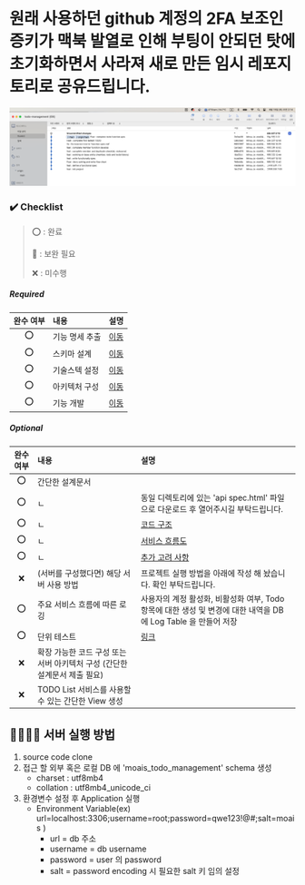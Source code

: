 >
# 원래 사용하던 github 계정의 2FA 보조인증키가 맥북 발열로 인해 부팅이 안되던 탓에 초기화하면서 사라져 새로 만든 임시 레포지토리로 공유드립니다.
![본 계정 커밋내역.png](https://github.com/minsu-j0/todo-management/blob/main/images/%EB%B3%B8%20%EA%B3%84%EC%A0%95%20%EC%BB%A4%EB%B0%8B%EB%82%B4%EC%97%AD.png?raw=true)
### ✔️ Checklist

> ⭕️ : 완료
> 
>🔺 : 보완 필요
> 
> ❌ : 미수행


> 
##### **Required**

| 완수 여부 | 내용       | 설명                                                                                  |
|:-----:|:---------|:------------------------------------------------------------------------------------|
|  ⭕️   | 기능 명세 추출 | [이동](https://github.com/minsu-j0/todo-management/blob/main/기능%20명세.md)              |
|  ⭕️   | 스키마 설계   | [이동](https://github.com/minsu-j0/todo-management/blob/main/Schema.md)               |
|  ⭕️   | 기술스텍 설정  | [이동](https://github.com/minsu-j0/todo-management/blob/main/사용%20기술.md)              |
|  ⭕️   | 아키텍처 구성  | [이동](https://github.com/minsu-j0/todo-management/blob/main/images/Layer%20Flow.png) |
|  ⭕️   | 기능 개발    | [이동](https://github.com/minsu-j0/todo-management/tree/main/src)                     |


##### **Optional**

| 완수 여부 | 내용                                          | 설명                                                                                          |
|:-----:|:--------------------------------------------|:--------------------------------------------------------------------------------------------|
|  ⭕️   | 간단한 설계문서                                    |                                                                                             |
|  ⭕️   | ㄴ                                           | 동일 디렉토리에 있는 'api spec.html' 파일으로 다운로드 후 열어주시길 부탁드립니다.                                       |
|  ⭕️   | ㄴ                                           | [코드 구조](https://github.com/minsu-j0/todo-management/blob/main/코드%20구성.md)                   |
|  ⭕️   | ㄴ                                           | [서비스 흐름도](https://github.com/minsu-j0/todo-management/blob/main/흐름도.md)                     |
|  ⭕️   | ㄴ                                           | [추가 고려 사항](https://github.com/minsu-j0/todo-management/blob/main/기능%20명세.md)                |
|   ❌   | (서버를 구성했다면) 해당 서버 사용 방법                     | 프로젝트 실행 방법을 아래에 작성 해 놨습니다. 확인 부탁드립니다.                                                       |
|  ⭕️   | 주요 서비스 흐름에 따른 로깅                            | 사용자의 계정 활성화, 비활성화 여부, Todo 항목에 대한 생성 및 변경에 대한 내역을 DB 에 Log Table 을 만들어 저장                   |
|  ⭕️   | 단위 테스트                                      | [링크](https://github.com/minsu-j0/todo-management/blob/main/images/unit%20test.png?raw=true) |
|   ❌   | 확장 가능한 코드 구성 또는 서버 아키텍처 구성 (간단한 설계문서 제출 필요) |                                                                                             |
|   ❌   | TODO List 서비스를 사용할 수 있는 간단한 View 생성         |                                                                                             |


 
## 🏃🏻‍♂️‍➡️ 서버 실행 방법

1. source code clone 
2. 접근 할 외부 혹은 로컬 DB 에 'moais_todo_management' schema 생성
   - charset : utf8mb4
   - collation : utf8mb4_unicode_ci 
3. 환경변수 설정 후 Application 실행
   - Environment Variable(ex) url=localhost:3306;username=root;password=qwe123!@#;salt=moais ) 
     - url = db 주소 
     - username = db username
     - password = user 의 password
     - salt = password encoding 시 필요한 salt 키 임의 설정
